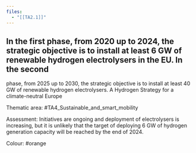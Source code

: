 ```yaml
---
files:
  - "[[TA2.1]]"
---
```

## In the first phase, from 2020 up to 2024, the strategic objective is to install at least 6 GW of renewable hydrogen electrolysers in the EU. In the second
phase, from 2025 up to 2030, the strategic objective is to install at least 40 GW of renewable hydrogen electrolysers.
A Hydrogen Strategy for a climate-neutral Europe

Thematic area: #TA4_Sustainable_and_smart_mobility

Assessment: Initiatives are ongoing and deployment of electrolysers is increasing, but it is unlikely that the target of deploying 6 GW of hydrogen generation capacity will be reached by the end of 2024.

Colour: #orange